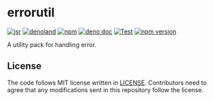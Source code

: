 # errorutil

[![jsr](https://img.shields.io/jsr/v/%40lambdalisue/errorutil?logo=javascript&logoColor=white)](https://jsr.io/@lambdalisue/errorutil)
[![denoland](https://img.shields.io/github/v/release/lambdalisue/deno-errorutil?logo=deno&label=denoland)](https://github.com/lambdalisue/deno-errorutil/releases)
[![npm](http://img.shields.io/badge/available%20on-npm-lightgrey.svg?logo=npm&logoColor=white)](https://www.npmjs.com/package/@lambdalisue/errorutil)
[![deno doc](https://doc.deno.land/badge.svg)](https://doc.deno.land/https/deno.land/x/errorutil/mod.ts)
[![Test](https://github.com/lambdalisue/deno-errorutil/workflows/Test/badge.svg)](https://github.com/lambdalisue/deno-errorutil/actions?query=workflow%3ATest)
[![npm version](https://badge.fury.io/js/@lambdalisue%2Ferrorutil.svg)](https://badge.fury.io/js/@lambdalisue%2Ferrorutil)

A utility pack for handling error.

[deno]: https://deno.land/

## License

The code follows MIT license written in [LICENSE](./LICENSE). Contributors need
to agree that any modifications sent in this repository follow the license.
